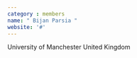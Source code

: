 ```yaml
---
category : members
name: " Bijan Parsia " 
website: '#'
---
```

University of Manchester
United Kingdom

